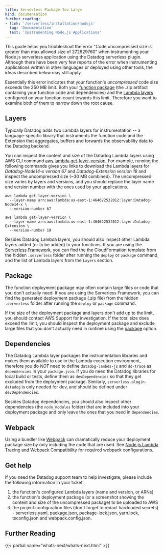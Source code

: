 ```yaml
---
title: Serverless Package Too Large
kind: documentation
further_reading:
- link: '/serverless/installation/nodejs'
  tag: 'Documentation'
  text: 'Instrumenting Node.js Applications'
---
```


This guide helps you troubleshoot the error "Code uncompressed size is greater than max allowed size of 272629760" when instrumenting your Node.js serverless application using the Datadog serverless plugin. Although there have been very few reports of the error when instrumenting applications written in other languages or deployed using other tools, the ideas described below may still apply.

Essentially this error indicates that your function's _uncompressed_ code size exceeds the 250 MB limit. Both your [function package][1] (the .zip artifact containing your function code and dependencies) and the [Lambda layers][2] configured on your function count towards this limit. Therefore you want to examine both of them to narrow down the root cause. 

## Layers

Typically Datadog adds two Lambda layers for instrumentation -- a language-specific library that instruments the function code and the Extension that aggregates, buffers and forwards the observability data to the Datadog backend.

You can inspect the content and size of the Datadog Lambda layers using AWS CLI command [aws lambda get-layer-version][3]. For example, running the following commands gives you links to download the Lambda layers for _Datadog-Node14-x version 67_ and _Datadog-Extension version 19_ and inspect the uncompressed size (~30 MB combined). The uncompressed size varies by layers and versions, and you should replace the layer name and version number with the ones used by your applications.

```
aws lambda get-layer-version \
  --layer-name arn:aws:lambda:us-east-1:464622532012:layer:Datadog-Node14-x \
  --version-number 67

aws lambda get-layer-version \
  --layer-name arn:aws:lambda:us-east-1:464622532012:layer:Datadog-Extension \
  --version-number 19
```

Besides Datadog Lambda layers, you should also inspect other Lambda layers added (or to be added) to your functions. If you are using the [Serverless Framework][4], you can find the the CloudFormation template from the hidden `.serverless` folder after running the `deploy` or `package` command, and the list of Lambda layers from the `Layers` section.

## Package

The function deployment package may often contain large files or code that you don't actually need. If you are using the Serverless Framework, you can find the generated deployment package (.zip file) from the hidden `.serverless` folder after running the `deploy` or `package` command.

If the size of the deployment package and layers don't add up to the limit, you should contact AWS Support for investigation. If the total size does exceed the limit, you should inspect the deployment package and exclude large files that you don't actually need in runtime using the [package][5] option.

## Dependencies

The Datadog Lambda layer packages the instrumentation libraries and makes them available to use in the Lambda execution environment, therefore you do _NOT_ need to define `datadog-lambda-js` and `dd-trace` as `dependencies` in your `package.json`. If you do need the Datadog libraries for local build or tests, define them as `devDependencies` so that they get excluded from the deployment package. Similarly, `serverless-plugin-datadog` is only needed for dev, and should be defined under `devDependencies`.

Besides Datadog dependencies, you should also inspect other dependencies (the `node_modules` folder) that are included into your deployment package and only leave the ones that you need in `dependencies`.

## Webpack

Using a bundler like [Webpack][6] can dramatically reduce your deployment package size by only including the code that are used. See [Node.js Lambda Tracing and Webpack Compatibility][7] for required webpack configurations.

## Get help

If you need the Datadog support team to help investigate, please include the following information in your ticket.

1. the function's configured Lambda layers (name and version, or ARNs)
2. the function's deployment package (or a screenshot showing the content and size of the uncompressed package) to be uploaded to AWS
3. the project configuration files (don't forget to redact hardcoded secrets) - serverless.yaml, package.json, package-lock.json, yarn.lock, tsconfig.json and webpack.config.json.

## Further Reading

{{< partial name="whats-next/whats-next.html" >}}

[1]: https://docs.aws.amazon.com/lambda/latest/dg/gettingstarted-package.html#gettingstarted-package-zip
[2]: https://docs.aws.amazon.com/lambda/latest/dg/gettingstarted-package.html#gettingstarted-package-layers
[3]: https://awscli.amazonaws.com/v2/documentation/api/latest/reference/lambda/get-layer-version.html
[4]: https://www.serverless.com/
[5]: https://www.serverless.com/framework/docs/providers/aws/guide/serverless.yml/#package
[6]: https://webpack.js.org
[7]: /serverless/guide/serverless_tracing_and_webpack/
